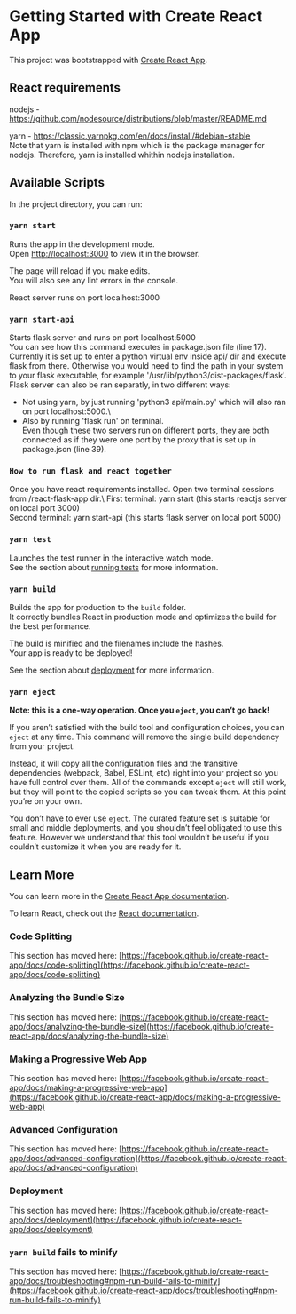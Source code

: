 # Getting Started with Create React App

This project was bootstrapped with [Create React App](https://github.com/facebook/create-react-app).

## React requirements

nodejs - https://github.com/nodesource/distributions/blob/master/README.md  

yarn - https://classic.yarnpkg.com/en/docs/install/#debian-stable  
Note that yarn is installed with npm which is the package manager for nodejs. Therefore, yarn is installed whithin nodejs installation.  

## Available Scripts

In the project directory, you can run:

### `yarn start`

Runs the app in the development mode.  
Open [http://localhost:3000](http://localhost:3000) to view it in the browser.

The page will reload if you make edits.  
You will also see any lint errors in the console.  

React server runs on port localhost:3000 

### `yarn start-api`

Starts flask server and runs on port localhost:5000  
You can see how this command executes in package.json file (line 17). Currently it is set up to enter a python virtual env inside api/ dir and execute flask from there. Otherwise you would need to find the path in your system to your flask executable, for example '/usr/lib/python3/dist-packages/flask'.  
Flask server can also be ran separatly, in two different ways:  
* Not using yarn, by just running 'python3 api/main.py' which will also ran on port localhost:5000.\
* Also by running 'flask run' on terminal.  
Even though these two servers run on different ports, they are both connected as if they were one port by the proxy that is set up in package.json (line 39).  

### `How to run flask and react together`
Once you have react requirements installed. Open two terminal sessions from /react-flask-app dir.\ 
First terminal: yarn start (this starts reactjs server on local port 3000)  
Second terminal: yarn start-api (this starts flask server on local port 5000)  

### `yarn test`

Launches the test runner in the interactive watch mode.  
See the section about [running tests](https://facebook.github.io/create-react-app/docs/running-tests) for more information.

### `yarn build`

Builds the app for production to the `build` folder.  
It correctly bundles React in production mode and optimizes the build for the best performance.

The build is minified and the filenames include the hashes.  
Your app is ready to be deployed!

See the section about [deployment](https://facebook.github.io/create-react-app/docs/deployment) for more information.

### `yarn eject`

**Note: this is a one-way operation. Once you `eject`, you can’t go back!**

If you aren’t satisfied with the build tool and configuration choices, you can `eject` at any time. This command will remove the single build dependency from your project.

Instead, it will copy all the configuration files and the transitive dependencies (webpack, Babel, ESLint, etc) right into your project so you have full control over them. All of the commands except `eject` will still work, but they will point to the copied scripts so you can tweak them. At this point you’re on your own.

You don’t have to ever use `eject`. The curated feature set is suitable for small and middle deployments, and you shouldn’t feel obligated to use this feature. However we understand that this tool wouldn’t be useful if you couldn’t customize it when you are ready for it.

## Learn More

You can learn more in the [Create React App documentation](https://facebook.github.io/create-react-app/docs/getting-started).

To learn React, check out the [React documentation](https://reactjs.org/).

### Code Splitting

This section has moved here: [https://facebook.github.io/create-react-app/docs/code-splitting](https://facebook.github.io/create-react-app/docs/code-splitting)

### Analyzing the Bundle Size

This section has moved here: [https://facebook.github.io/create-react-app/docs/analyzing-the-bundle-size](https://facebook.github.io/create-react-app/docs/analyzing-the-bundle-size)

### Making a Progressive Web App

This section has moved here: [https://facebook.github.io/create-react-app/docs/making-a-progressive-web-app](https://facebook.github.io/create-react-app/docs/making-a-progressive-web-app)

### Advanced Configuration

This section has moved here: [https://facebook.github.io/create-react-app/docs/advanced-configuration](https://facebook.github.io/create-react-app/docs/advanced-configuration)

### Deployment

This section has moved here: [https://facebook.github.io/create-react-app/docs/deployment](https://facebook.github.io/create-react-app/docs/deployment)

### `yarn build` fails to minify

This section has moved here: [https://facebook.github.io/create-react-app/docs/troubleshooting#npm-run-build-fails-to-minify](https://facebook.github.io/create-react-app/docs/troubleshooting#npm-run-build-fails-to-minify)

